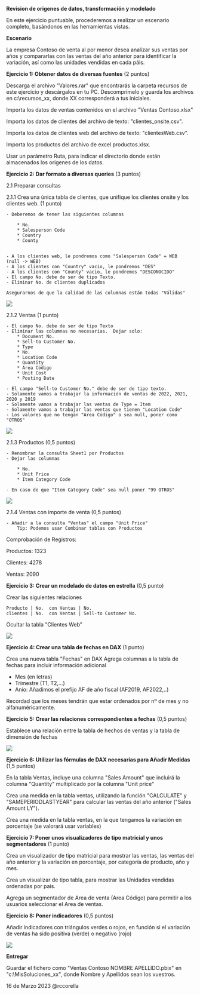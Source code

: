 ﻿

**Revision de origenes de datos, transformación y modelado**

En este ejercicio puntuable, procederemos a realizar un escenario completo, basándonos en las herramientas vistas.



**Escenario**

La empresa Contoso de venta al por menor desea analizar sus ventas por años y compararlas con las ventas del año anterior para identificar la variación, así como las unidades vendidas en cada páis.


**Ejercicio 1: Obtener datos de diversas fuentes** (2 puntos)

Descarga el archivo "Valores.rar" que encontrarás la carpeta recursos de este ejercicio y descárgalos en tu PC.  Descomprímelo y guarda los archivos en c:\recursos_xx, donde XX corresponderá a tus iniciales.

Importa los datos de ventas contenidos en el archivo "Ventas Contoso.xlsx"

Importa los datos de clientes del archivo de texto:  "clientes_onsite.csv".

Importa los datos de clientes web del archivo de texto:  "clientesWeb.csv".

Importa los productos del archivo de excel productos.xlsx.

Usar un parámetro Ruta, para indicar el directorio donde están almacenados los origenes de los datos.

**Ejercicio 2: Dar formato a diversas queries** (3 puntos)

2.1 Preparar consultas

2.1.1 Crea una única tabla de clientes, que unifique los clientes onsite y los clientes web.  (1 punto)

    - Deberemos de tener las siguientes columnas
	
		* No.
		* Salesperson Code
		* Country
		* County


	- A los clientes web, le pondremos como "Salesperson Code" = WEB  (null -> WEB)
	- A los clientes con "Country" vacio, le pondremos "DES"
	- A los clientes con "County" vacio, le pondremos "DESCONOCIDO"
	- El campo No. debe de ser de tipo Texto.
	- Eliminar No. de clientes duplicados
	
	Asegurarnos de que la calidad de las columnas están todas "Válidas"
	
![](Recursos/punto1.png)
	
2.1.2 Ventas (1 punto)

	- El campo No. debe de ser de tipo Texto
	- Eliminar las columnas no necesarias.  Dejar solo:
		* Document No.
		* Sell-to Customer No.
		* Type
		* No.
		* Location Code
		* Quantity
		* Area Código
		* Unit Cost
		* Posting Date
		
	- El campo "Sell-to Customer No." debe de ser de tipo texto.	
	- Solamente vamos a trabajar la información de ventas de 2022, 2021, 2020 y 2019
	- Solamente vamos a trabajar las ventas de Type = Item
	- Solamente vamos a trabajar las ventas que tienen "Location Code"
	- Los valores que no tengan "Area Código" o sea null, poner como "OTROS"
	
![](Recursos/punto2.png)
		
2.1.3 Productos (0,5 puntos)

	- Renombrar la consulta Sheet1 por Productos
	- Dejar las columnas
	
		* No.
		* Unit Price
		* Item Category Code
		
	- En caso de que "Item Category Code" sea null poner "99 OTROS"
	
![](Recursos/punto3.png)
	
2.1.4 Ventas con importe de venta (0,5 puntos)

	- Añadir a la consulta "Ventas" el campo "Unit Price" 
		Tip: Podemos usar Combinar tablas con Productos

	
Comprobación de Registros:

Productos: 1323

Clientes: 4278

Ventas: 2090




**Ejercicio 3: Crear un modelado de datos en estrella** (0,5 punto)

Crear las siguientes relaciones

	Producto | No.  con Ventas | No.
	clientes | No.  con Ventas | Sell-to Customer No.
	
Ocultar la tabla "Clientes Web"

![](Recursos/punto4.png)

**Ejercicio 4: Crear una tabla de fechas en DAX** (1 punto)

Crea una nueva tabla "Fechas" en DAX
Agrega columnas a la tabla de fechas para incluir información adicional

   - Mes (en letras)
   - Trimestre (T1, T2,...)
   - Anio: Añadimos el prefijo AF de año fiscal (AF2019, AF2022,..) 

Recordad que los meses tendrán que estar ordenados por nº de mes y no alfanuméricamente.

**Ejercicio 5: Crear las relaciones correspondientes a fechas** (0,5 puntos)

Establece una relación entre la tabla de hechos de ventas y la tabla de dimensión de fechas

![](Recursos/punto5.png)

**Ejercicio 6: Utilizar las fórmulas de DAX necesarias para Añadir Medidas** (1,5 puntos)

En la tabla Ventas, incluye una columna "Sales Amount" que incluirá la columna "Quantity" multiplicado por la columna "Unit price"

Crea una medida en la tabla ventas, utilizando la función "CALCULATE" y "SAMEPERIODLASTYEAR" para calcular las ventas del año anterior ("Sales Amount LY").

Crea una medida en la tabla ventas, en la que tengamos la variación en porcentaje (se valorará usar variables)


**Ejercicio 7: Poner unos visualizadores de tipo matricial y unos segmentadores** (1 punto)

Crea un visualizador de tipo matricial para mostrar las ventas, las ventas del año anterior y la variación en porcentaje, por categoría de producto, año y mes.

Crea un visualizar de tipo tabla, para mostrar las Unidades vendidas ordenadas por pais.

Agrega un segmentador de Area de venta (Area Código) para permitir a los usuarios seleccionar el Area de ventas.


**Ejercicio 8: Poner indicadores** (0,5 puntos)

Añadir indicadores con triángulos verdes o rojos, en función si el variación de ventas ha sido positiva (verde) o negativo (rojo)

![](Recursos/resultado.png)


**Entregar**

Guardar el fichero como "Ventas Contoso NOMBRE APELLIDO.pbix" en "c:\MisSoluciones_xx\", donde Nombre y Apellidos sean los vuestros.

 




16 de Marzo 2023        @rccorella
